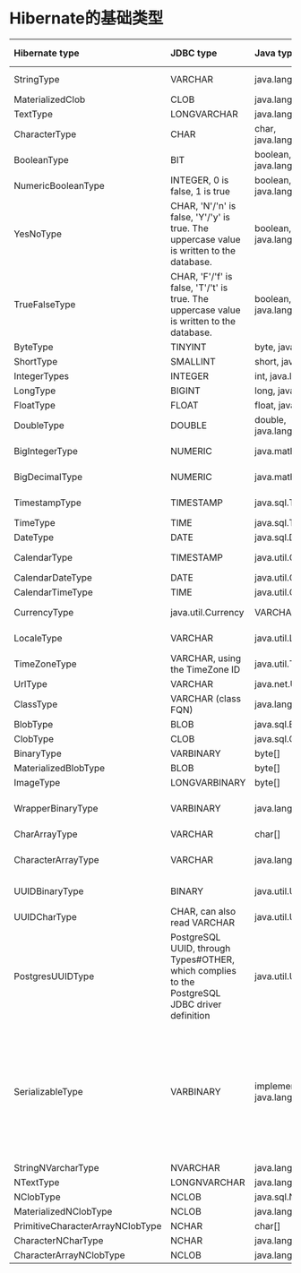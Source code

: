 # Hibernate的基础类型

| Hibernate type | JDBC type | Java type | BasicTypeRegistry key\(s\) |
| :--- | :--- | :--- | :--- |
|StringType|VARCHAR|java.lang.String|string, java.lang.String|
|MaterializedClob|CLOB|java.lang.String|materialized_clob|
|TextType|LONGVARCHAR|java.lang.String|text|
|CharacterType|CHAR|char, java.lang.Character|char, java.lang.Character|
|BooleanType|BIT|boolean, java.lang.Boolean|boolean, java.lang.Boolean|
|NumericBooleanType|INTEGER, 0 is false, 1 is true|boolean, java.lang.Boolean|numeric_boolean|
|YesNoType|CHAR, 'N'/'n' is false, 'Y'/'y' is true. The uppercase value is written to the database.|boolean, java.lang.Boolean|yes_no|
|TrueFalseType|CHAR, 'F'/'f' is false, 'T'/'t' is true. The uppercase value is written to the database.|boolean, java.lang.Boolean|true_false|
|ByteType|TINYINT|byte, java.lang.Byte|byte, java.lang.Byte|
|ShortType|SMALLINT|short, java.lang.Short|short, java.lang.Short|
|IntegerTypes|INTEGER|int, java.lang.Integer|int, java.lang.Integer|
|LongType|BIGINT|long, java.lang.Long|long, java.lang.Long|
|FloatType|FLOAT|float, java.lang.Float|float, java.lang.Float|
|DoubleType|DOUBLE|double, java.lang.Double|double, java.lang.Double|
|BigIntegerType|NUMERIC|java.math.BigInteger|big_integer, java.math.BigInteger|
|BigDecimalType|NUMERIC|java.math.BigDecimal|big_decimal, java.math.bigDecimal|
|TimestampType|TIMESTAMP|java.sql.Timestamp|timestamp, java.sql.Timestamp|
|TimeType|TIME|java.sql.Time|time, java.sql.Time|
|DateType|DATE|java.sql.Date|date, java.sql.Date|
|CalendarType|TIMESTAMP|java.util.Calendar|calendar, java.util.Calendar|
|CalendarDateType|DATE|java.util.Calendar|calendar_date|
|CalendarTimeType|TIME|java.util.Calendar|calendar_time|
|CurrencyType|java.util.Currency|VARCHAR|currency, java.util.Currency|
|LocaleType|VARCHAR|java.util.Locale|locale, java.utility.locale|
|TimeZoneType|VARCHAR, using the TimeZone ID|java.util.TimeZone|timezone, java.util.TimeZone|
|UrlType|VARCHAR|java.net.URL|url, java.net.URL|
|ClassType|VARCHAR (class FQN)|java.lang.Class|class, java.lang.Class|
|BlobType|BLOB|java.sql.Blob|blob, java.sql.Blob|
|ClobType|CLOB|java.sql.Clob|clob, java.sql.Clob|
|BinaryType|VARBINARY|byte[]|binary, byte[]|
|MaterializedBlobType|BLOB|byte[]|materized_blob|
|ImageType|LONGVARBINARY|byte[]|image|
|WrapperBinaryType|VARBINARY|java.lang.Byte[]|wrapper-binary, Byte[], java.lang.Byte[]|
|CharArrayType|VARCHAR|char[]|characters, char[]|
|CharacterArrayType|VARCHAR|java.lang.Character[]|wrapper-characters, Character[], java.lang.Character[]|
|UUIDBinaryType|BINARY|java.util.UUID|uuid-binary, java.util.UUID|
|UUIDCharType|CHAR, can also read VARCHAR|java.util.UUID|uuid-char|
|PostgresUUIDType|PostgreSQL UUID, through Types#OTHER, which complies to the PostgreSQL JDBC driver definition|java.util.UUID|pg-uuid|
|SerializableType|VARBINARY|implementors of java.lang.Serializable|Unlike the other value types, multiple instances of this type are registered. It is registered once under java.io.Serializable, and registered under the specific java.io.Serializable implementation class names.|
|StringNVarcharType|NVARCHAR|java.lang.String|nstring|
|NTextType|LONGNVARCHAR|java.lang.String|ntext|
|NClobType|NCLOB|java.sql.NClob|nclob, java.sql.NClob|
|MaterializedNClobType|NCLOB|java.lang.String|materialized_nclob|
|PrimitiveCharacterArrayNClobType|NCHAR|char[]|N/A|
|CharacterNCharType|NCHAR|java.lang.Character|ncharacter|
|CharacterArrayNClobType|NCLOB|java.lang.Character[]|N/A